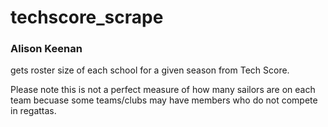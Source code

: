 # techscore_scrape
### Alison Keenan
gets roster size of each school for a given season from Tech Score. 

Please note this is not a perfect measure of how many sailors are on each team becuase some teams/clubs may have members who do not compete in regattas. 
